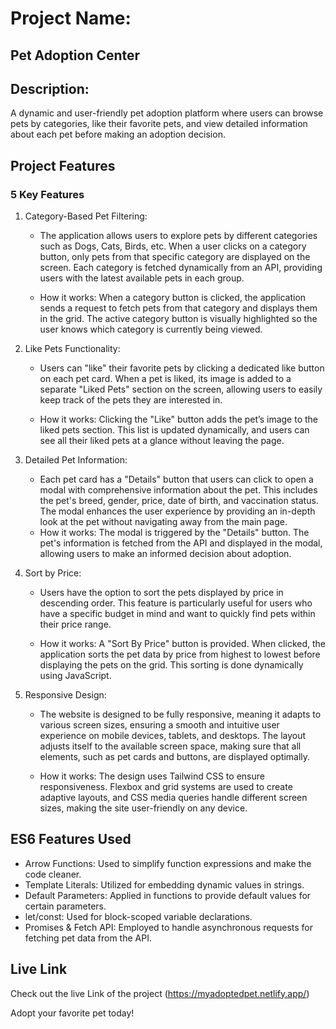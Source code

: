# Project Name:
## Pet Adoption Center

## Description: 
A dynamic and user-friendly pet adoption platform where users can browse pets by categories, like their favorite pets, and view detailed information about each pet before making an adoption decision.


##  Project Features

### 5 Key Features

1. Category-Based Pet Filtering:
   - The application allows users to explore pets by different categories such as Dogs, Cats, Birds, etc. When a user clicks on a category button, only pets from that specific category are displayed on the screen. Each category is fetched dynamically from an API, providing users with the latest available pets in each group.

   - How it works: When a category button is clicked, the application sends a request to fetch pets from that category and displays them in the grid. The active category button is visually highlighted so the user knows which category is currently being viewed.

2. Like Pets Functionality:
   - Users can "like" their favorite pets by clicking a dedicated like button on each pet card. When a pet is liked, its image is added to a separate "Liked Pets" section on the screen, allowing users to easily keep track of the pets they are interested in.

   - How it works: Clicking the "Like" button adds the pet’s image to the liked pets section. This list is updated dynamically, and users can see all their liked pets at a glance without leaving the page.

3. Detailed Pet Information:
   - Each pet card has a "Details" button that users can click to open a modal with comprehensive information about the pet. This includes the pet's breed, gender, price, date of birth, and vaccination status. The modal enhances the user experience by providing an in-depth look at the pet without navigating away from the main page.
   - How it works: The modal is triggered by the "Details" button. The pet's information is fetched from the API and displayed in the modal, allowing users to make an informed decision about adoption.

4. Sort by Price:
   - Users have the option to sort the pets displayed by price in descending order. This feature is particularly useful for users who have a specific budget in mind and want to quickly find pets within their price range.

   - How it works: A "Sort By Price" button is provided. When clicked, the application sorts the pet data by price from highest to lowest before displaying the pets on the grid. This sorting is done dynamically using JavaScript.

5. Responsive Design:
   - The website is designed to be fully responsive, meaning it adapts to various screen sizes, ensuring a smooth and intuitive user experience on mobile devices, tablets, and desktops. The layout adjusts itself to the available screen space, making sure that all elements, such as pet cards and buttons, are displayed optimally.

   - How it works: The design uses Tailwind CSS to ensure responsiveness. Flexbox and grid systems are used to create adaptive layouts, and CSS media queries handle different screen sizes, making the site user-friendly on any device.

##  ES6 Features Used
- Arrow Functions: Used to simplify function expressions and make the code cleaner.
- Template Literals: Utilized for embedding dynamic values in strings.
- Default Parameters: Applied in functions to provide default values for certain parameters.
- let/const: Used for block-scoped variable declarations.
- Promises & Fetch API: Employed to handle asynchronous requests for fetching pet data from the API.

##  Live Link
Check out the live Link of the project (https://myadoptedpet.netlify.app/)


 Adopt your favorite pet today!
